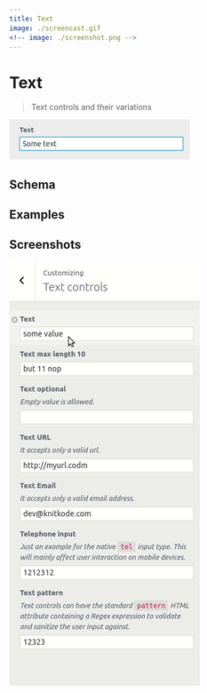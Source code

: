 ```yaml
---
title: Text
image: ./screencast.gif
<!-- image: ./screenshot.png -->
---
```


# Text

> Text controls and their variations

![screenshot](./screenshot.png)

## Schema

<schema></schema>

## Examples


## Screenshots

![screencast](./screencast.gif)
